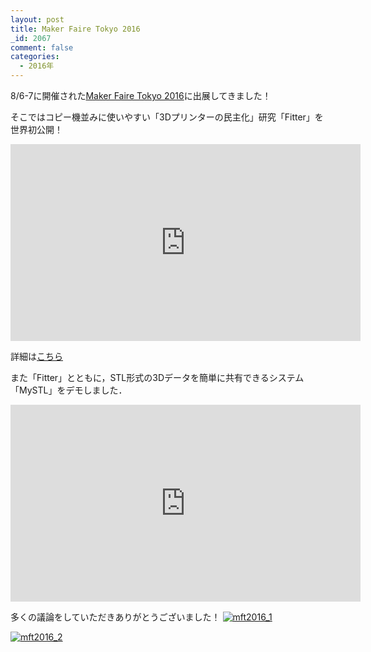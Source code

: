 ```yaml
---
layout: post
title: Maker Faire Tokyo 2016
_id: 2067
comment: false
categories:
  - 2016年
---
```


8/6-7に開催された[Maker Faire Tokyo 2016](http://makezine.jp/event/makers2016/meijidaigakumiyashita/)に出展してきました！



そこではコピー機並みに使いやすい「3Dプリンターの民主化」研究「Fitter」を世界初公開！

<iframe width="560" height="315" src="https://www.youtube.com/embed/DO-5nfyj7cY" frameborder="0" allowfullscreen></iframe>

詳細は[こちら](http://gutugutu3030.xyz/contents/Fitter/index.html)



また「Fitter」とともに，STL形式の3Dデータを簡単に共有できるシステム「MySTL」をデモしました．

<iframe width="560" height="315" src="https://www.youtube.com/embed/yzGOgtXSY44" frameborder="0" allowfullscreen></iframe>




多くの議論をしていただきありがとうございました！
[![mft2016_1](/wp-content/uploads/2016/08/mft2016_1.jpg)](/wp-content/uploads/2016/08/mft2016_1.jpg)

[![mft2016_2](/wp-content/uploads/2016/08/mft2016_2.jpg)](/wp-content/uploads/2016/08/mft2016_2.jpg)





